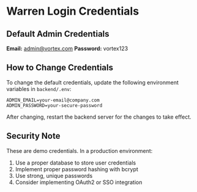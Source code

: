 # Warren Login Credentials

## Default Admin Credentials

**Email:** admin@vortex.com
**Password:** vortex123

## How to Change Credentials

To change the default credentials, update the following environment variables in `backend/.env`:

```
ADMIN_EMAIL=your-email@company.com
ADMIN_PASSWORD=your-secure-password
```

After changing, restart the backend server for the changes to take effect.

## Security Note

These are demo credentials. In a production environment:
1. Use a proper database to store user credentials
2. Implement proper password hashing with bcrypt
3. Use strong, unique passwords
4. Consider implementing OAuth2 or SSO integration